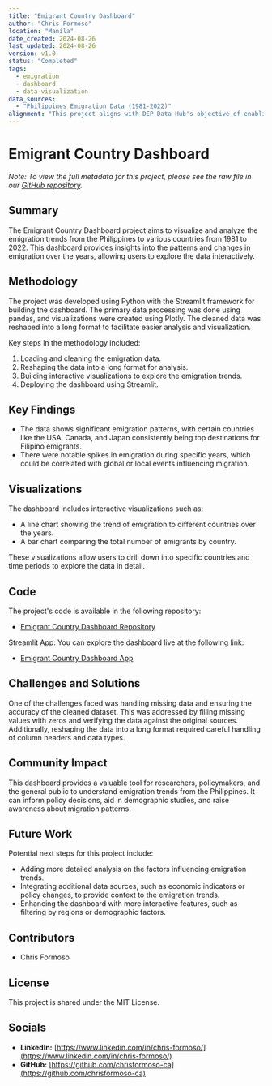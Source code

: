```yaml
---
title: "Emigrant Country Dashboard"
author: "Chris Formoso"
location: "Manila"
date_created: 2024-08-26
last_updated: 2024-08-26
version: v1.0
status: "Completed"
tags:
  - emigration
  - dashboard
  - data-visualization
data_sources:
  - "Philippines Emigration Data (1981-2022)"
alignment: "This project aligns with DEP Data Hub's objective of enabling data engagement by providing interactive visualizations of Philippine emigration trends."
---
```


# Emigrant Country Dashboard

*Note: To view the full metadata for this project, please see the raw file in our [GitHub repository](https://github.com/dataengineeringpilipinas/datahub/tree/main/projects).*

## Summary
The Emigrant Country Dashboard project aims to visualize and analyze the emigration trends from the Philippines to various countries from 1981 to 2022. This dashboard provides insights into the patterns and changes in emigration over the years, allowing users to explore the data interactively.

## Methodology
The project was developed using Python with the Streamlit framework for building the dashboard. The primary data processing was done using pandas, and visualizations were created using Plotly. The cleaned data was reshaped into a long format to facilitate easier analysis and visualization. 

Key steps in the methodology included:
1. Loading and cleaning the emigration data.
2. Reshaping the data into a long format for analysis.
3. Building interactive visualizations to explore the emigration trends.
4. Deploying the dashboard using Streamlit.

## Key Findings
- The data shows significant emigration patterns, with certain countries like the USA, Canada, and Japan consistently being top destinations for Filipino emigrants.
- There were notable spikes in emigration during specific years, which could be correlated with global or local events influencing migration.

## Visualizations
The dashboard includes interactive visualizations such as:
- A line chart showing the trend of emigration to different countries over the years.
- A bar chart comparing the total number of emigrants by country.

These visualizations allow users to drill down into specific countries and time periods to explore the data in detail.

## Code
The project's code is available in the following repository:
- [Emigrant Country Dashboard Repository](https://github.com/chrisformoso-ca/emigrant-country-dashboard)

Streamlit App: You can explore the dashboard live at the following link:
- [Emigrant Country Dashboard App](https://emigrant-country-dashboard.streamlit.app/)

## Challenges and Solutions
One of the challenges faced was handling missing data and ensuring the accuracy of the cleaned dataset. This was addressed by filling missing values with zeros and verifying the data against the original sources. Additionally, reshaping the data into a long format required careful handling of column headers and data types.

## Community Impact
This dashboard provides a valuable tool for researchers, policymakers, and the general public to understand emigration trends from the Philippines. It can inform policy decisions, aid in demographic studies, and raise awareness about migration patterns.

## Future Work
Potential next steps for this project include:
- Adding more detailed analysis on the factors influencing emigration trends.
- Integrating additional data sources, such as economic indicators or policy changes, to provide context to the emigration trends.
- Enhancing the dashboard with more interactive features, such as filtering by regions or demographic factors.

## Contributors
- Chris Formoso

## License
This project is shared under the MIT License.

## Socials
- **LinkedIn:** [https://www.linkedin.com/in/chris-formoso/](https://www.linkedin.com/in/chris-formoso/)
- **GitHub:** [https://github.com/chrisformoso-ca](https://github.com/chrisformoso-ca)
